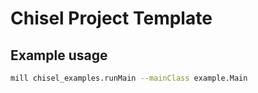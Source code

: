 Chisel Project Template
=======================

## Example usage

```bash
mill chisel_examples.runMain --mainClass example.Main
```
